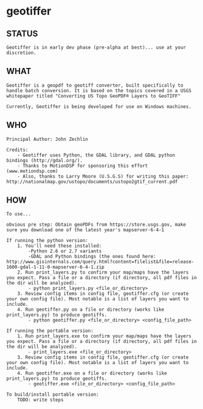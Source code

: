 # geotiffer

## STATUS

	Geotiffer is in early dev phase (pre-alpha at best)... use at your discretion.

## WHAT

	Geotiffer is a geopdf to geotiff converter, built specifically to handle batch conversion. It is based on the topics covered in a USGS whitepaper titled "Converting US Topo GeoPDF® Layers to GeoTIFF"

	Currently, Geotiffer is being developed for use on Windows machines.

## WHO

	Principal Author: John Zechlin

	Credits: 
		- Geotiffer uses Python, the GDAL library, and GDAL python bindings (http://gdal.org/).
		- Thanks to MotionDSP for sponsoring this effort (www.motiondsp.com)
		- Also, thanks to Larry Moore (U.S.G.S) for writing this paper: http://nationalmap.gov/ustopo/documents/ustopo2gtif_current.pdf

## HOW

	To use...

	obvious pre step: Obtain geoPDFs from https://store.usgs.gov, make sure you download one of the latest year's mapserver-6-4-1

	If running the python version:
		1. You'll need these installed:
			-Python 2.6 or 2.7 variants
			-GDAL and Python bindings (the ones found here: http://www.gisinternals.com/query.html?content=filelist&file=release-1600-gdal-1-11-0-mapserver-6-4-1.zip
		2. Run print_layers.py to confirm your map/maps have the layers you expect. Pass a file or a directory (if directory, all pdf files in the dir will be analyzed).
			- python print_layers.py <file_or_directory>
		3. Review config items in config file, geotiffer.cfg (or create your own config file). Most notable is a list of layers you want to include.
		4. Run geotiffer.py on a file or directory (works like print_layers.py) to produce geotiffs.
			- python geotiffer.py <file_or_directory> <config_file_path>

	If running the portable version:
		1. Run print_layers.exe to confirm your map/maps have the layers you expect. Pass a file or a directory (if directory, all pdf files in the dir will be analyzed).
			- print_layers.exe <file_or_directory>
		3. Review config items in config file, geotiffer.cfg (or create your own config file). Most notable is a list of layers you want to include.
		4. Run geotiffer.exe on a file or directory (works like print_layers.py) to produce geotiffs.
			- geotiffer.exe <file_or_directory> <config_file_path>

	To build/install portable version:
		TODO: write steps
